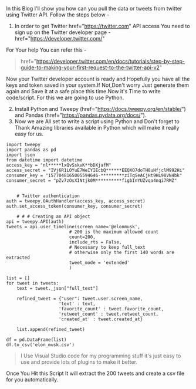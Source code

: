 In this Blog I'll show you how can you pull the data or tweets from twitter using Twitter API.
Follow the steps below -

 1. In order to get Twitter href="https://twitter.com" API access You need to sign up on the Twitter developer page - href="https://developer.twitter.com/"  

For Your help You can refer this -
> href="https://developer.twitter.com/en/docs/tutorials/step-by-step-guide-to-making-your-first-request-to-the-twitter-api-v2"
 
 Now your Twitter developer account is ready and Hopefully you have all the keys and token saved in your system.If Not,Don't worry Just generate them again and Save it at a safe place this time.Now it's Time to write code/script. For this we are going to use Python.
 
 2. Install Python and Tweepy (href="https://docs.tweepy.org/en/stable/") and Pandas (href="https://pandas.pydata.org/docs/").
 3.  Now we are All set to write a script using Python and Don't forget to Thank Amazing libraries available in Python which will make it really easy for us.
 

   

    import tweepy
    import pandas as pd 
    import json
    from datetime import datetime
    access_key = "nl*****lxQvSskvK**bDXjafM" 
    access_secret = "IVj6R1LOYuE7WeIYIEcbQ******EEQXO7doTH8uHfjclM992Hi" 
    consumer_key = "1577048165005594646-*********ziTqSeACjHt9HL98VN4bk"
    consumer_secret = "pZv7zOsXINtjk0M**********figbInYUZvqa4nqi7RMZ"
    
    
        # Twitter authentication
    auth = tweepy.OAuthHandler(access_key, access_secret)   
    auth.set_access_token(consumer_key, consumer_secret) 
    
        # # # Creating an API object 
    api = tweepy.API(auth)
    tweets = api.user_timeline(screen_name='@elonmusk', 
                            # 200 is the maximum allowed count
                            count=200,
                            include_rts = False,
                            # Necessary to keep full_text 
                            # otherwise only the first 140 words are extracted
                            tweet_mode = 'extended'
                            )
    
    list = []
    for tweet in tweets:
        text = tweet._json["full_text"]
    
        refined_tweet = {"user": tweet.user.screen_name,
                        'text' : text,
                        'favorite_count' : tweet.favorite_count,
                        'retweet_count' : tweet.retweet_count,
                        'created_at' : tweet.created_at}
            
        list.append(refined_tweet)
    
    df = pd.DataFrame(list)
    df.to_csv('elon_musk.csv')

> I Use Visual Studio code for my programming stuff it's just easy to use and provide lots of plugins to make it better.

Once You Hit this Script It will extract the 200 tweets and create a csv file for you automatically. 


